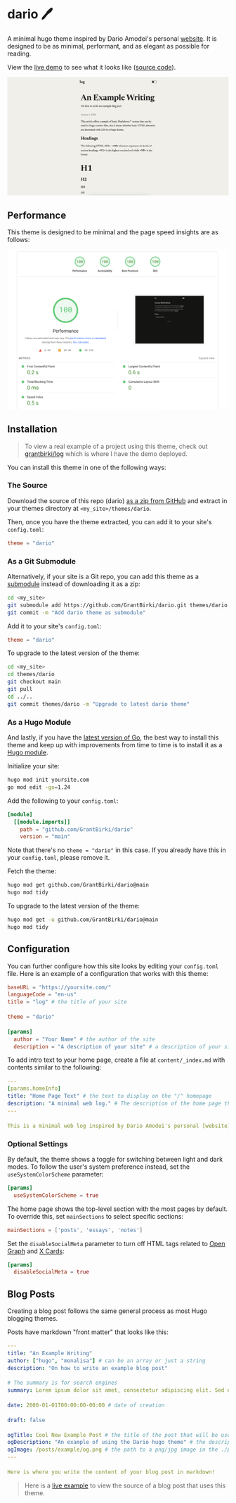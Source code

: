 # dario 🖊️

A minimal hugo theme inspired by Dario Amodei's personal [website](https://darioamodei.com/). It is designed to be as minimal, performant, and as elegant as possible for reading.

View the [live demo](https://log.birki.io) to see what it looks like ([source code](https://github.com/GrantBirki/dario)).

![home](https://raw.githubusercontent.com/GrantBirki/dario/main/docs/assets/home.png)

## Performance

This theme is designed to be minimal and the page speed insights are as follows:

![100](https://raw.githubusercontent.com/GrantBirki/dario/main/docs/assets/100.png)

## Installation

> To view a real example of a project using this theme, check out [grantbirki/log](https://github.com/GrantBirki/log) which is where I have the demo deployed.

You can install this theme in one of the following ways:

### The Source

Download the source of this repo (dario) [as a zip from GitHub](https://github.com/GrantBirki/dario/archive/refs/heads/main.zip) and extract in your themes directory at `<my_site>/themes/dario`.

Then, once you have the theme extracted, you can add it to your site's `config.toml`:

```toml
theme = "dario"
```

### As a Git Submodule

Alternatively, if your site is a Git repo, you can add this theme as a [submodule](https://git-scm.com/book/en/v2/Git-Tools-Submodules) instead of downloading it as a zip:

```bash
cd <my_site>
git submodule add https://github.com/GrantBirki/dario.git themes/dario
git commit -m "Add dario theme as submodule"
```

Add it to your site's `config.toml`:

```toml
theme = "dario"
```

To upgrade to the latest version of the theme:

```bash
cd <my_site>
cd themes/dario
git checkout main
git pull
cd ../..
git commit themes/dario -m "Upgrade to latest dario theme"
```

### As a Hugo Module

And lastly, if you have the [latest version of Go](https://go.dev/doc/install), the best way to install this theme and keep up with improvements from time to time is to install it as a [Hugo module](https://gohugo.io/hugo-modules/).

Initialize your site:

```bash
hugo mod init yoursite.com
go mod edit -go=1.24
```

Add the following to your `config.toml`:

```toml
[module]
  [[module.imports]]
    path = "github.com/GrantBirki/dario"
    version = "main"
```

Note that there's no `theme = "dario"` in this case. If you already have this in your `config.toml`, please remove it.

Fetch the theme:

```bash
hugo mod get github.com/GrantBirki/dario@main
hugo mod tidy
```

To upgrade to the latest version of the theme:

```bash
hugo mod get -u github.com/GrantBirki/dario@main
hugo mod tidy
```

## Configuration

You can further configure how this site looks by editing your `config.toml` file. Here is an example of a configuration that works with this theme:

```toml
baseURL = "https://yoursite.com/"
languageCode = "en-us"
title = "log" # the title of your site

theme = "dario"

[params]
  author = "Your Name" # the author of the site
  description = "A description of your site" # a description of your site that will be used in the meta tags
```

To add intro text to your home page, create a file at `content/_index.md` with contents similar to the following:

```yaml
---
[params.homeInfo]
title: "Home Page Text" # the text to display on the "/" homepage
description: "A minimal web log." # The description of the home page that will be used in the open graph meta tags
---

This is a minimal web log inspired by Dario Amodei's personal [website](https://darioamodei.com/). Add some more text here that will be displayed on your homepage (you can use markdown).
```

### Optional Settings

By default, the theme shows a toggle for switching between light and dark modes. To follow the user's system preference instead, set the `useSystemColorScheme` parameter:

```toml
[params]
  useSystemColorScheme = true
```

The home page shows the top-level section with the most pages by default. To override this, set `mainSections` to select specific sections:

```toml
mainSections = ['posts', 'essays', 'notes']
```

Set the `disableSocialMeta` parameter to turn off HTML tags related to [Open Graph](https://ogp.me) and [X Cards](https://developer.x.com/en/docs/x-for-websites/cards/overview/abouts-cards):

```toml
[params]
  disableSocialMeta = true
```

## Blog Posts

Creating a blog post follows the same general process as most Hugo blogging themes.

Posts have markdown "front matter" that looks like this:

```yaml
---
title: "An Example Writing"
author: ["hugo", "monalisa"] # can be an array or just a string
description: "On how to write an example blog post"

# The summary is for search engines
summary: Lorem ipsum dolor sit amet, consectetur adipiscing elit. Sed neque elit, tristique placerat feugiat ac, facilisis vitae arcu. Proin eget egestas augue. Praesent ut sem nec arcu pellentesque aliquet. Duis dapibus diam vel metus tempus vulputate.

date: 2000-01-01T00:00:00-00:00 # date of creation

draft: false

ogTitle: Cool New Example Post # the title of the post that will be used in the open graph meta tags
ogDescription: "An example of using the Dario hugo theme" # the description of the post that will be used in the open graph meta tags
ogImage: /posts/example/og.png # the path to a png/jpg image in the ./posts/example directory to use as the open graph image
---

Here is where you write the content of your blog post in markdown!
```

> Here is a [live example](https://github.com/GrantBirki/log/blob/0893a8488426d0f910feefe0c69c49f3c10fc8c8/content/posts/example/index.md) to view the source of a blog post that uses this theme.
